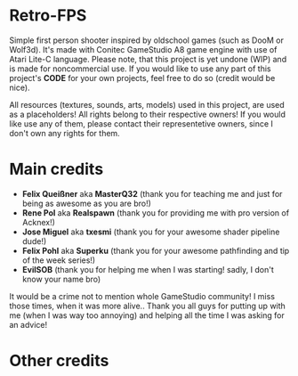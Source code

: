 # Retro-FPS
 
Simple first person shooter inspired by oldschool games (such as DooM or Wolf3d). It's made with Conitec GameStudio A8 game engine with use of Atari Lite-C language. Please note, that this project is yet undone (WIP) and is made for noncommercial use. If you would like to use any part of this project's <b>CODE</b> for your own projects, feel free to do so (credit would be nice).

All resources (textures, sounds, arts, models) used in this project, are used as a placeholders! All rights belong to their respective owners! If you would like use any of them, please contact their representetive owners, since I don't own any rights for them.

# Main credits
- <b>Felix Queißner</b> aka <b>MasterQ32</b> (thank you for teaching me and just for being as awesome as you are bro!)
- <b>Rene Pol</b> aka <b>Realspawn</b> (thank you for providing me with pro version of Acknex!)
- <b>Jose Miguel</b> aka <b>txesmi</b> (thank you for your awesome shader pipeline dude!)
- <b>Felix Pohl</b> aka <b>Superku</b> (thank you for your awesome pathfinding and tip of the week series!)
- <b>EvilSOB</b> (thank you for helping me when I was starting! sadly, I don't know your name bro)

It would be a crime not to mention whole GameStudio community! I miss those times, when it was more alive.. Thank you all guys for putting up with me (when I was way too annoying) and helping all the time I was asking for an advice!

# Other credits
